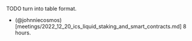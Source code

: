 TODO turn into table format.

 - (@johnniecosmos)[meetings/2022_12_20_ics_liquid_staking_and_smart_contracts.md] 8 hours.
